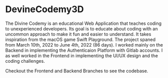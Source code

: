 # DevineCodemy3D
The Divine Codemy is an educational Web Application that teaches coding to unexperienced developers. Its goal is to educate about coding with an uncommon approach to make it fun and easier to understand. It takes inspiration from the macOS game Swift Playground. The project spaned from March 10th, 2022 to June 4th, 2022 (86 days). I worked mainly on the Backend in implementing the Authenticaion Platform with Gitlab accounts. I as well worked in the Frontend in implementing the UI/UX design and the coding challenges.

Checkout the Frontend and Backend Branches to see the codebase.